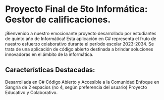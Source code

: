 # Proyecto Final de 5to Informática: Gestor de calificaciones.
¡Bienvenido a nuestro emocionante proyecto desarrollado por estudiantes de quinto año de Informática! Esta aplicación en C# representa el fruto de nuestro esfuerzo colaborativo durante el período escolar 2023-2034. Se trata de una aplicación de código abierto destinada a brindar soluciones innovadoras en el ámbito de la informática.

## Características Destacadas:
Desarrollada en C#
Código Abierto y Accesible a la Comunidad
Enfoque en Sangría de 2 espacios (no 4, según preferencia del usuario)
Proyecto Educativo y Colaborativo.
